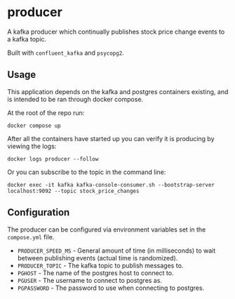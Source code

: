 # producer

A kafka producer which continually publishes stock price change events to a kafka topic.

Built with `confluent_kafka` and `psycopg2`.

## Usage

This application depends on the kafka and postgres containers existing, and is intended to be ran through docker compose.

At the root of the repo run:

```
docker compose up
```

After all the containers have started up you can verify it is producing by viewing the logs:

```
docker logs producer --follow
```

Or you can subscribe to the topic in the command line:

```
docker exec -it kafka kafka-console-consumer.sh --bootstrap-server localhost:9092 --topic stock_price_changes
```

## Configuration

The producer can be configured via environment variables set in the `compose.yml` file.

- `PRODUCER_SPEED_MS` - General amount of time (in milliseconds) to wait between publishing events (actual time is randomized).
- `PRODUCER_TOPIC` - The kafka topic to publish messages to.
- `PGHOST` - The name of the postgres host to connect to.
- `PGUSER` - The username to connect to postgres as.
- `PGPASSWORD` - The password to use when connecting to postgres.
